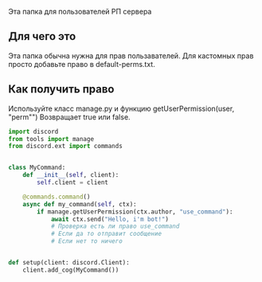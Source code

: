 Эта папка для пользователей РП сервера
## Для чего это
Эта папка обычна нужна для прав пользавателей.
Для кастомных прав просто добавьте право в default-perms.txt.
## Как получить право
Используйте класс manage.py и функцию getUserPermission(user, "perm"")
Возвращает true или false.

```python
import discord
from tools import manage
from discord.ext import commands


class MyCommand:
    def __init__(self, client):
        self.client = client

    @commands.command()
    async def my_command(self, ctx):
        if manage.getUserPermission(ctx.author, "use_command"):
            await ctx.send("Hello, i'm bot!")
            # Проверка есть ли право use_command
            # Если да то отправит сообщение
            # Если нет то ничего


def setup(client: discord.Client):
    client.add_cog(MyCommand())
```
